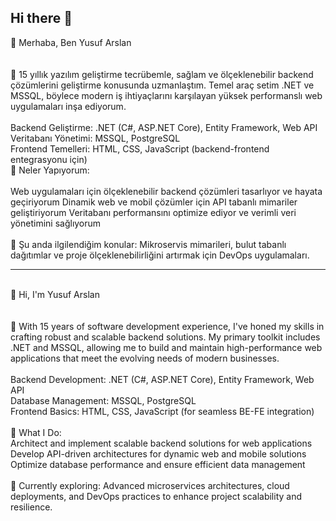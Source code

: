 ## Hi there 👋

👋 Merhaba, Ben Yusuf Arslan
<br>
<br>
<br>
🔧 15 yıllık yazılım geliştirme tecrübemle, sağlam ve ölçeklenebilir backend çözümlerini geliştirme konusunda uzmanlaştım. Temel araç setim .NET ve MSSQL, böylece modern iş ihtiyaçlarını karşılayan yüksek performanslı web uygulamaları inşa ediyorum.
<br>
<br>
Backend Geliştirme: .NET (C#, ASP.NET Core), Entity Framework, Web API
<br>
Veritabanı Yönetimi: MSSQL, PostgreSQL
<br>
Frontend Temelleri: HTML, CSS, JavaScript (backend-frontend entegrasyonu için)
<br>
🚀 Neler Yapıyorum:
<br>
<br>
Web uygulamaları için ölçeklenebilir backend çözümleri tasarlıyor ve hayata geçiriyorum
Dinamik web ve mobil çözümler için API tabanlı mimariler geliştiriyorum
Veritabanı performansını optimize ediyor ve verimli veri yönetimini sağlıyorum
<br>
<br>
💼 Şu anda ilgilendiğim konular: Mikroservis mimarileri, bulut tabanlı dağıtımlar ve proje ölçeklenebilirliğini artırmak için DevOps uygulamaları.



<hr>
<br>
👋 Hi, I'm Yusuf Arslan
<br>
<br>
<br>
🔧 With 15 years of software development experience, I've honed my skills in crafting robust and scalable backend solutions. My primary toolkit includes .NET and MSSQL, allowing me to build and maintain high-performance web applications that meet the evolving needs of modern businesses.
<br>
<br>
Backend Development: .NET (C#, ASP.NET Core), Entity Framework, Web API
<br>
Database Management: MSSQL, PostgreSQL
<br>
Frontend Basics: HTML, CSS, JavaScript (for seamless BE-FE integration)
<br>
<br>
🚀 What I Do:
<br>
Architect and implement scalable backend solutions for web applications
Develop API-driven architectures for dynamic web and mobile solutions
Optimize database performance and ensure efficient data management
<br>
<br>
💼 Currently exploring: Advanced microservices architectures, cloud deployments, and DevOps practices to enhance project scalability and resilience.


